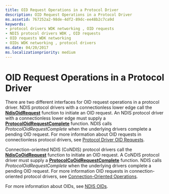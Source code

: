 ```yaml
---
title: OID Request Operations in a Protocol Driver
description: OID Request Operations in a Protocol Driver
ms.assetid: 767252a2-98de-4df2-89dc-ee48b2c7ca9d
keywords:
- protocol drivers WDK networking , OID requests
- NDIS protocol drivers WDK , OID requests
- OID requests WDK networking
- OIDs WDK networking , protocol drivers
ms.date: 04/20/2017
ms.localizationpriority: medium
---
```


# OID Request Operations in a Protocol Driver





There are two different interfaces for OID request operations in a protocol driver. NDIS protocol drivers with a connectionless lower edge call the [**NdisOidRequest**](https://docs.microsoft.com/windows-hardware/drivers/ddi/content/ndis/nf-ndis-ndisoidrequest) function to initiate an OID request. An NDIS protocol driver with a connectionless lower edge must supply a [**ProtocolOidRequestComplete**](https://docs.microsoft.com/windows-hardware/drivers/ddi/content/ndis/nc-ndis-protocol_oid_request_complete) function. NDIS calls *ProtocolOidRequestComplete* when the underlying drivers complete a pending OID request. For more information about OID requests in connectionless protocol drivers, see [Protocol Driver OID Requests](protocol-driver-oid-requests.md).

Connection-oriented NDIS (CoNDIS) protocol drivers call the [**NdisCoOidRequest**](https://docs.microsoft.com/windows-hardware/drivers/ddi/content/ndis/nf-ndis-ndiscooidrequest) function to initiate an OID request. A CoNDIS protocol driver must supply a [**ProtocolCoOidRequestComplete**](https://docs.microsoft.com/windows-hardware/drivers/ddi/content/ndis/nc-ndis-protocol_co_oid_request_complete) function. NDIS calls *ProtocolOidRequestComplete* when the underlying drivers complete a pending OID request. For more information OID requests in connection-oriented protocol drivers, see [Connection-Oriented Operations](connection-oriented-operations.md).

For more information about OIDs, see [NDIS OIDs](https://docs.microsoft.com/windows-hardware/drivers/ddi/content/_netvista/).

 

 





